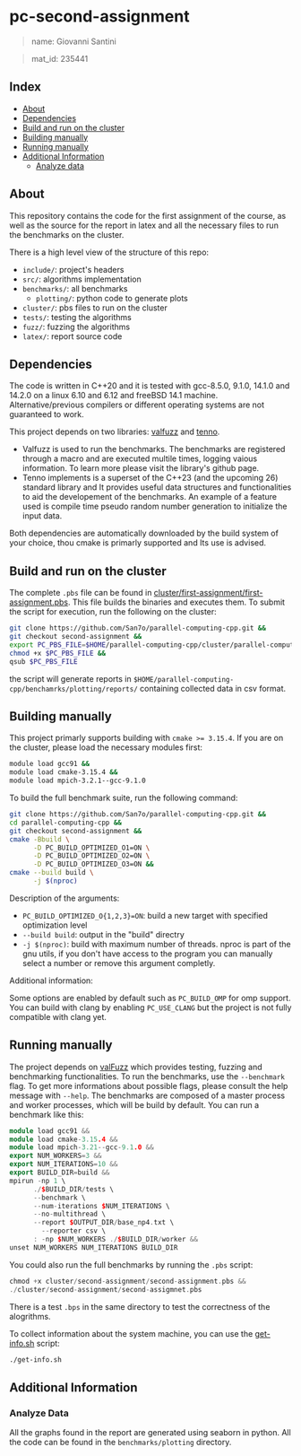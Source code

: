 # pc-second-assignment

> name: Giovanni Santini

> mat_id: 235441

## Index

- [About](#about)
- [Dependencies](#dependencies)
- [Build and run on the cluster](#cluster)
- [Building manually](#building_manually)
- [Running manually](#running_manually)
- [Additional Information](#additional_info)
  - [Analyze data](#analyze_data)

<a name="about"></a>
## About

This repository contains the code for the first assignment of
the course, as well as the source for the report in latex and
all the necessary files to run the benchmarks on the cluster.

There is a high level view of the structure of this repo:

- `include/`: project's headers
- `src/`: algorithms implementation
- `benchmarks/`: all benchmarks
  - `plotting/`: python code to generate plots
- `cluster/`: pbs files to run on the cluster
- `tests/`: testing the algorithms
- `fuzz/`: fuzzing the algorithms
- `latex/`: report source code

<a name="dependencies"></a>
## Dependencies

The code is written in C++20 and it is tested with gcc-8.5.0,
9.1.0, 14.1.0 and 14.2.0 on a linux 6.10 and 6.12 and freeBSD 14.1
machine. Alternative/previous compilers or different operating
systems are not guaranteed to work.

This project depends on two libraries: [valfuzz](https://github.com/San7o/valFuzz.git)
and [tenno](https://github.com/San7o/tenno-tl.git).
- Valfuzz is used to run the benchmarks. The benchmarks are
  registered through a macro and are executed multile times, logging
  vaious information. To learn more please visit the library's
  github page.
- Tenno implements is a superset of the C++23 (and the upcoming 26)
  standard library and It provides useful data structures and
  functionalities to aid the developement of the benchmarks.
  An example of a feature used is compile time pseudo random
  number generation to initialize the input data.

Both dependencies are automatically downloaded by the build
system of your choice, thou cmake is primarly supported and Its
use is advised.

<a name="cluster"></a>
## Build and run on the cluster

The complete `.pbs` file can be found in
[cluster/first-assignment/first-assignment.pbs](./cluster/first-assignment/first-assignment.pbs).
This file builds the binaries and executes them.
To submit the script for execution, run the following on the cluster:

```bash
git clone https://github.com/San7o/parallel-computing-cpp.git &&
git checkout second-assignment &&
export PC_PBS_FILE=$HOME/parallel-computing-cpp/cluster/parallel-computing-cpp/second-assignment/second-assignment.pbs &&
chmod +x $PC_PBS_FILE &&
qsub $PC_PBS_FILE
```

the script will generate reports in `$HOME/parallel-computing-cpp/benchamrks/plotting/reports/`
containing collected data in csv format.


<a name="building_manually"></a>
## Building manually

This project primarly supports building with `cmake >= 3.15.4`.
If you are on the cluster, please load the necessary modules first:
```bash
module load gcc91 &&
module load cmake-3.15.4 &&
module load mpich-3.2.1--gcc-9.1.0
```

To build the full benchmark suite, run the following command:

```bash
git clone https://github.com/San7o/parallel-computing-cpp.git &&
cd parallel-computing-cpp &&
git checkout second-assignment &&
cmake -Bbuild \
	  -D PC_BUILD_OPTIMIZED_O1=ON \
	  -D PC_BUILD_OPTIMIZED_O2=ON \
	  -D PC_BUILD_OPTIMIZED_O3=ON &&
cmake --build build \
      -j $(nproc)
```

Description of the arguments:

- `PC_BUILD_OPTIMIZED_O{1,2,3}=ON`: build a new target with specified
    optimization level
- `--build build`: output in the "build" directry
- `-j $(nproc)`: build with maximum number of threads. nproc
  is part of the gnu utils, if you don't have access to the
  program you can manually select a number or remove this
  argument completly.
 
Additional information:

Some options are enabled by default such as `PC_BUILD_OMP` for
omp support. You can build with clang by enabling
`PC_USE_CLANG` but the project is not fully compatible
with clang yet.

<a name="running_manually"></a>
## Running manually

The project depends on [valFuzz](https://github.com/San7o/valFuzz) which
provides testing, fuzzing and benchmarking functionalities.
To run the benchmarks, use the `--benchmark` flag. To get
more informations about possible flags, please consult
the help message with `--help`.
The benchmarks are composed of a master process and worker processes,
which will be build by default. You can run a benchmark like this:

```c++
module load gcc91 &&
module load cmake-3.15.4 &&
module load mpich-3.21--gcc-9.1.0 &&
export NUM_WORKERS=3 &&
export NUM_ITERATIONS=10 &&
export BUILD_DIR=build &&
mpirun -np 1 \
      ./$BUILD_DIR/tests \
      --benchmark \
      --num-iterations $NUM_ITERATIONS \
      --no-multithread \
      --report $OUTPUT_DIR/base_np4.txt \
		--reporter csv \
      : -np $NUM_WORKERS ./$BUILD_DIR/worker &&
unset NUM_WORKERS NUM_ITERATIONS BUILD_DIR
```

You could also run the full benchmarks by running the `.pbs` script:

```cpp
chmod +x cluster/second-assignment/second-assignment.pbs &&
./cluster/second-assignment/second-assigmnet.pbs
```

There is a test `.bps` in the same directory to test the correctness
of the alogrithms.

To collect information about the system machine, you can use
the [get-info.sh](./get-info.sh) script:

```bash
./get-info.sh
```

<a name="additional_info"></a>
## Additional Information

<a name="analyze_data"></a>
### Analyze Data

All the graphs found in the report are generated
using seaborn in python. All the code can be
found in the `benchmarks/plotting` directory.

